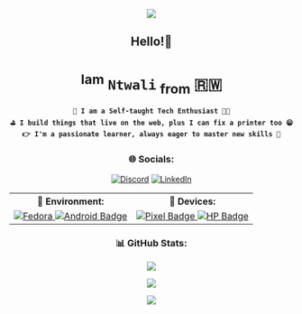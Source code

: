 <p align="center">
  <img src="https://capsule-render.vercel.app/api?&fontSize=50&fontColor=00BBFF&animation=fadeIn&type=waving&color=gradient&height=150&section=header"/>
</p>

<div align='center'>

<h2>Hello!👋</h2>

# <sup>Iam</sup> **`Ntwali`** <sub>from</sub> 🇷🇼

**`🚀 I am a Self-taught Tech Enthusiast 👨‍💻`** <br/>
**`⛳ I build things that live on the web, plus I can fix a printer too 😁`**<br/>
**`👉 I'm a passionate learner, always eager to master new skills 💯`**

### 🌐 Socials:

[![Discord](https://img.shields.io/badge/Discord-5865f2.svg?logo=discord&logoColor=white)](https://discord.com/channels/iam-ntwali) [![LinkedIn](https://img.shields.io/badge/LinkedIn-%230077B5.svg?logo=linkedin&logoColor=white)](https://linkedin.com/in/Iam-Ntwali)

<!-- ### 🛝 Environment:

-->
<table border = '0'>
  <tr>
    <th>🛝 Environment:</th>
    <th>📲 Devices:</th>
  </tr>
  <tr>
    <td>
      <a href='https://getfedora.org/' target='_blanket'>
        <img src="https://img.shields.io/badge/Fedora-294172?style=for-the-badge&logo=fedora&logoColor=white" alt="Fedora"/>
      </a>
      <a href='https://www.android.com' target='_blanket'>
        <img src="https://img.shields.io/badge/Android-3DDC84?style=for-the-badge&logo=android&logoColor=white" alt="Android Badge"/>
      </a>
      <!--
      <a href='https://www.microsoft.com/en-us/windows' target='_blanket'>
        <img src="https://img.shields.io/badge/Windows-0078D6?style=for-the-badge&logo=windows&logoColor=white" alt="Windows Badge"/>
      </a>
      -->
    </td>
    <td>
     <a href='https://store.google.com' target='_blanket'>
       <img src="https://img.shields.io/badge/Pixel📱-red?style=for-the-badge&logo=google&logoColor=white" alt="Pixel Badge"/>
     </a>
      <a href='https://support.hp.com/id-en/document/c05997454' target='_blanket'>
        <img src="https://img.shields.io/badge/Elitebook 💻-blue?style=for-the-badge&logo=hp&logoColor=white" alt="HP Badge"/>
      </a>
    </td>
  </tr>
</table>

### 📊 GitHub Stats:

<!-- ![](https://github-readme-stats.vercel.app/api?username=Iam-Ntwali&theme=dracula&hide_border=true&include_all_commits=true&count_private=true)<br/> -->

![](https://github-readme-stats.vercel.app/api/top-langs/?username=Iam-Ntwali&theme=dracula&hide_border=true&include_all_commits=true&count_private=true&layout=compact)<br/>

![](https://github-readme-streak-stats.herokuapp.com/?user=Iam-Ntwali&theme=dracula&hide_border=true) 

<p align="center">
  <img src="https://capsule-render.vercel.app/api?animation=fadeIn&type=waving&color=gradient&height=150&section=footer"/>
</p>
